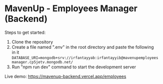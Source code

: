 # MavenUp - Employees Manager (Backend)

Steps to get started:

1. Clone the repository
2. Create a file named ".env" in the root directory and paste the following in it `DATABASE_URI=mongodb+srv://irfantayyab:irfantayyib@mavenupemployeesmanager.cp5jetv.mongodb.net/`
3. Run "npm run dev" command to start the development server

Live demo: https://mavenup-backend.vercel.app/employees
